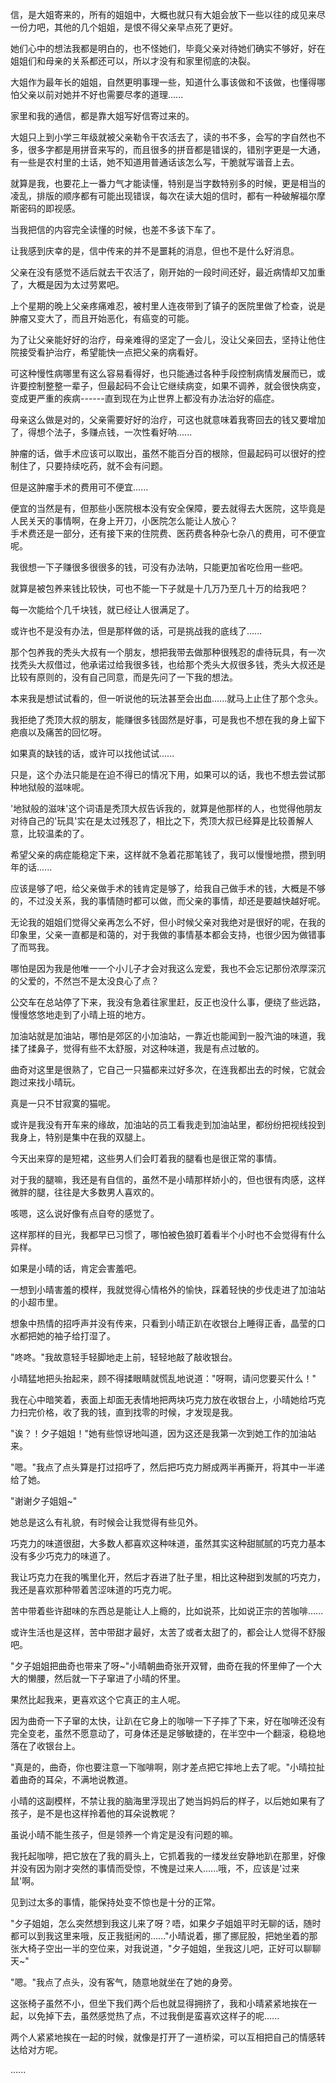 <link rel="stylesheet" href="../../styles/text.css" />

信，是大姐寄来的，所有的姐姐中，大概也就只有大姐会放下一些以往的成见来尽一份力吧，其他的几个姐姐，是恨不得父亲早点死了更好。

她们心中的想法我都是明白的，也不怪她们，毕竟父亲对待她们确实不够好，好在姐姐们和母亲的关系都还可以，所以才没有和家里彻底的决裂。

大姐作为最年长的姐姐，自然更明事理一些，知道什么事该做和不该做，也懂得哪怕父亲以前对她并不好也需要尽孝的道理......

家里和我的通信，都是靠大姐写好信寄过来的。

大姐只上到小学三年级就被父亲勒令干农活去了，读的书不多，会写的字自然也不多，很多字都是用拼音来写的，而且很多的拼音都是错误的，错别字更是一大通，有一些是农村里的土话，她不知道用普通话该怎么写，干脆就写谐音上去。

就算是我，也要花上一番力气才能读懂，特别是当字数特别多的时候，更是相当的凌乱，排版的顺序都有可能出现错误，每次在读大姐的信时，都有一种破解福尔摩斯密码的即视感。

当我把信的内容完全读懂的时候，也差不多该下车了。

让我感到庆幸的是，信中传来的并不是噩耗的消息，但也不是什么好消息。

父亲在没有感觉不适后就去干农活了，刚开始的一段时间还好，最近病情却又加重了，大概是因为太过劳累吧。

上个星期的晚上父亲疼痛难忍，被村里人连夜带到了镇子的医院里做了检查，说是肿瘤又变大了，而且开始恶化，有癌变的可能。

为了让父亲能好好的治疗，母亲难得的坚定了一会儿，没让父亲回去，坚持让他住院接受看护治疗，希望能快一点把父亲的病看好。

可这种慢性病哪里有这么容易看得好，也只能通过各种手段控制病情发展而已，或许要控制整整一辈子，但最起码不会让它继续病变，如果不调养，就会很快病变，变成更严重的疾病------直到现在为止世界上都没有办法治好的癌症。

母亲这么做是对的，父亲需要好好的治疗，可这也就意味着我寄回去的钱又要增加了，得想个法子，多赚点钱，一次性看好呐......

肿瘤的话，做手术应该可以取出，虽然不能百分百的根除，但最起码可以很好的控制住了，只要持续吃药，就不会有问题。

但是这肿瘤手术的费用可不便宜......

便宜的当然是有，但那些小医院根本没有安全保障，要去就得去大医院，这毕竟是人民关天的事情啊，在身上开刀，小医院怎么能让人放心？\
手术费还是一部分，还有接下来的住院费、医药费各种杂七杂八的费用，可不便宜呢。

我很想一下子赚很多很很多的钱，可没有办法呐，只能更加省吃俭用一些吧。

就算是被包养来钱比较快，可也不能一下子就是十几万乃至几十万的给我吧？

每一次能给个几千块钱，就已经让人很满足了。

或许也不是没有办法，但是那样做的话，可是挑战我的底线了......

那个包养我的秃头大叔有一个朋友，想把我带去做那种很残忍的虐待玩具，有一次找秃头大叔借过，他承诺过给我很多钱，也给那个秃头大叔很多钱，秃头大叔还是比较有原则的，没有自己同意，而是先问了一下我的想法。

本来我是想试试看的，但一听说他的玩法甚至会出血......就马上止住了那个念头。

我拒绝了秃顶大叔的朋友，能赚很多钱固然是好事，可是我也不想在我的身上留下疤痕以及痛苦的回忆呀。

如果真的缺钱的话，或许可以找他试试......

只是，这个办法只能是在迫不得已的情况下用，如果可以的话，我也不想去尝试那种地狱般的滋味呢。

'地狱般的滋味'这个词语是秃顶大叔告诉我的，就算是他那样的人，也觉得他朋友对待自己的'玩具'实在是太过残忍了，相比之下，秃顶大叔已经算是比较善解人意，比较温柔的了。

希望父亲的病症能稳定下来，这样就不急着花那笔钱了，我可以慢慢地攒，攒到明年的话......

应该是够了吧，给父亲做手术的钱肯定是够了，给我自己做手术的钱，大概是不够的，不过没关系，我的事情随时都可以做，而父亲的事情，却还是要越快越好呢。

无论我的姐姐们觉得父亲再怎么不好，但小时候父亲对我绝对是很好的呢，在我的印象里，父亲一直都是和蔼的，对于我做的事情基本都会支持，也很少因为做错事了而骂我。

哪怕是因为我是他唯一一个小儿子才会对我这么宠爱，我也不会忘记那份浓厚深沉的父爱的，不然岂不是太没良心了点？

公交车在总站停了下来，我没有急着往家里赶，反正也没什么事，便绕了些远路，慢慢悠悠地走到了小晴上班的地方。

加油站就是加油站，哪怕是郊区的小加油站，一靠近也能闻到一股汽油的味道，我揉了揉鼻子，觉得有些不太舒服，对这种味道，我是有点过敏的。

曲奇对这里是很熟了，它自己一只猫都来过好多次，在连我都出去的时候，它就会跑过来找小晴玩。

真是一只不甘寂寞的猫呢。

或许是我没有开车来的缘故，加油站的员工看我走到加油站里，都纷纷把视线投到我身上，特别是集中在我的双腿上。

今天出来穿的是短裙，这些男人们会盯着我的腿看也是很正常的事情。

对于我的腿嘛，我还是有自信的，虽然不是小晴那样娇小的，但也很有肉感，这样微胖的腿，往往是大多数男人喜欢的。

咳嗯，这么说好像有点自夸的感觉了。

这样那样的目光，我都早已习惯了，哪怕被色狼盯着看半个小时也不会觉得有什么异样。

如果是小晴的话，肯定会害羞吧。

一想到小晴害羞的模样，我就觉得心情格外的愉快，踩着轻快的步伐走进了加油站的小超市里。

想象中热情的招呼声并没有传来，只看到小晴正趴在收银台上睡得正香，晶莹的口水都把她的袖子给打湿了。

"咚咚。"我故意轻手轻脚地走上前，轻轻地敲了敲收银台。

小晴猛地把头抬起来，顾不得揉眼睛就慌乱地说道："呀啊，请问您要买什么！"

我在心中暗笑着，表面上却面无表情地把两块巧克力放在收银台上，小晴她给巧克力扫完价格，收了我的钱，直到找零的时候，才发现是我。

"诶？！夕子姐姐！"她有些惊讶地叫道，因为这还是我第一次到她工作的加油站来。

"嗯。"我点了点头算是打过招呼了，然后把巧克力掰成两半再撕开，将其中一半递给了她。

"谢谢夕子姐姐\~"

她总是这么有礼貌，有时候会让我觉得有些见外。

巧克力的味道很甜，大多数人都喜欢这种味道，虽然其实这种甜腻腻的巧克力基本没有多少巧克力的味道了。

我让巧克力在我的嘴里化开，然后才吞进了肚子里，相比这种甜到发腻的巧克力，我还是喜欢那种带着苦涩味道的巧克力呢。

苦中带着些许甜味的东西总是能让人上瘾的，比如说茶，比如说正宗的苦咖啡......

或许生活也是这样，苦中带甜才最好，太苦了或者太甜了的，都会让人觉得不舒服吧。

"夕子姐姐把曲奇也带来了呀\~"小晴朝曲奇张开双臂，曲奇在我的怀里伸了一个大大的懒腰，然后就一下子窜进了小晴的怀里。

果然比起我来，更喜欢这个它真正的主人呢。

因为曲奇一下子窜的太快，让趴在它身上的咖啡一下子摔了下来，好在咖啡还没有完全变老，虽然不愿意动了，可身体还是足够敏捷的，在半空中一个翻滚，稳稳地落在了收银台上。

"真是的，曲奇，你也要注意一下咖啡啊，刚才差点把它摔地上去了呢。"小晴拉扯着曲奇的耳朵，不满地说教道。

小晴的这副模样，不禁让我的脑海里浮现出了她当妈妈后的样子，以后她如果有了孩子，是不是也这样拎着他的耳朵说教呢？

虽说小晴不能生孩子，但是领养一个肯定是没有问题的嘛。

我托起咖啡，把它放在了我的肩头上，它抓着我的一缕发丝安静地趴在那里，好像并没有因为刚才突然的事情而受惊，不愧是过来人......哦，不，应该是'过来鼠'啊。

见到过太多的事情，能保持处变不惊也是十分的正常。

"夕子姐姐，怎么突然想到我这儿来了呀？唔，如果夕子姐姐平时无聊的话，随时都可以到我这里来哦，反正我挺闲的......"小晴说着，挪了挪屁股，把她坐着的那张大椅子空出一半的空位来，对我说道，"夕子姐姐，坐我这儿吧，正好可以聊聊天\~"

"嗯。"我点了点头，没有客气，随意地就坐在了她的身旁。

这张椅子虽然不小，但坐下我们两个后也就显得拥挤了，我和小晴紧紧地挨在一起，以免掉下去，虽然感觉热了点，不过我倒是蛮喜欢这样子的呢......

两个人紧紧地挨在一起的时候，就像是打开了一道桥梁，可以互相把自己的情感转达给对方呢。

......
